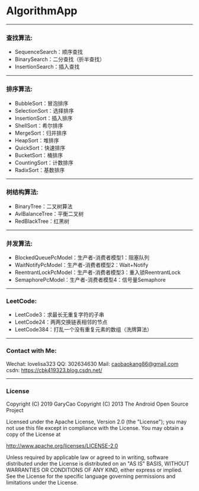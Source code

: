 # AlgorithmApp

-------
### 查找算法: 
- SequenceSearch：顺序查找
- BinarySearch：二分查找（折半查找）
- InsertionSearch：插入查找

-------
### 排序算法: 
- BubbleSort：冒泡排序
- SelectionSort：选择排序
- InsertionSort：插入排序
- ShellSort：希尔排序
- MergeSort：归并排序
- HeapSort：堆排序
- QuickSort：快速排序
- BucketSort：桶排序
- CountingSort：计数排序
- RadixSort：基数排序

-------
### 树结构算法: 
- BinaryTree：二叉树算法
- AvlBalanceTree：平衡二叉树
- RedBlackTree：红黑树

-------
### 并发算法: 
- BlockedQueuePcModel：生产者-消费者模型1：阻塞队列
- WaitNotifyPcModel：生产者-消费者模型2：Wait+Notify
- ReentrantLockPcModel：生产者-消费者模型3：重入锁ReentrantLock
- SemaphorePcModel：生产者-消费者模型4：信号量Semaphore

-------
### LeetCode: 
- LeetCode3：求最长无重复字符的子串
- LeetCode24：两两交换链表相邻的节点
- LeetCode384：打乱一个没有重复元素的数组（洗牌算法）

-------
### Contact with Me:
Wechat: lovelisa323 
QQ: 302634630
Mail: caobaokang86@gmail.com 
csdn: https://cbk419323.blog.csdn.net/

-------
### License
Copyright (C) 2019 GaryCao
Copyright (C) 2013 The Android Open Source Project

Licensed under the Apache License, Version 2.0 (the "License");
you may not use this file except in compliance with the License.
You may obtain a copy of the License at

   http://www.apache.org/licenses/LICENSE-2.0

Unless required by applicable law or agreed to in writing, software
distributed under the License is distributed on an "AS IS" BASIS,
WITHOUT WARRANTIES OR CONDITIONS OF ANY KIND, either express or implied.
See the License for the specific language governing permissions and
limitations under the License.

